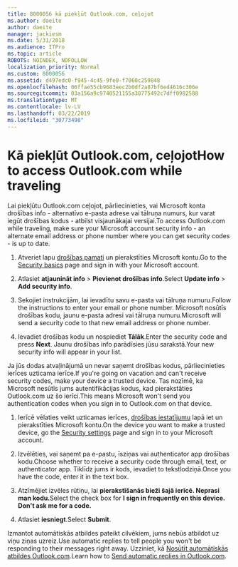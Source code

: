 ```yaml
---
title: 8000056 kā piekļūt Outlook.com, ceļojot
ms.author: daeite
author: daeite
manager: jackiesm
ms.date: 5/31/2018
ms.audience: ITPro
ms.topic: article
ROBOTS: NOINDEX, NOFOLLOW
localization_priority: Normal
ms.custom: 8000056
ms.assetid: d497edc0-f945-4c45-9fe0-f7060c259848
ms.openlocfilehash: 06ffae55cb9683eec2b0df2a87bf6ed4616c306e
ms.sourcegitcommit: 03a156a9c9740521155a30775492c7dff0982588
ms.translationtype: MT
ms.contentlocale: lv-LV
ms.lasthandoff: 03/22/2019
ms.locfileid: "30773498"
---
```

# <a name="how-to-access-outlookcom-while-traveling"></a><span data-ttu-id="99584-102">Kā piekļūt Outlook.com, ceļojot</span><span class="sxs-lookup"><span data-stu-id="99584-102">How to access Outlook.com while traveling</span></span>

<span data-ttu-id="99584-103">Lai piekļūtu Outlook.com ceļojot, pārliecinieties, vai Microsoft konta drošības info - alternatīvo e-pasta adrese vai tālruņa numurs, kur varat iegūt drošības kodus - atbilst visjaunākajai versijai.</span><span class="sxs-lookup"><span data-stu-id="99584-103">To access Outlook.com while traveling, make sure your Microsoft account security info - an alternate email address or phone number where you can get security codes - is up to date.</span></span>
  
1. <span data-ttu-id="99584-104">Atveriet lapu [drošības pamati](https://go.microsoft.com/fwlink/p/?linkid=842325) un pierakstīties Microsoft kontu.</span><span class="sxs-lookup"><span data-stu-id="99584-104">Go to the [Security basics](https://go.microsoft.com/fwlink/p/?linkid=842325) page and sign in with your Microsoft account.</span></span> 
    
2. <span data-ttu-id="99584-105">Atlasiet **atjaunināt info** \> **Pievienot drošības info**.</span><span class="sxs-lookup"><span data-stu-id="99584-105">Select **Update info** \> **Add security info**.</span></span> 
    
3. <span data-ttu-id="99584-106">Sekojiet instrukcijām, lai ievadītu savu e-pasta vai tālruņa numuru.</span><span class="sxs-lookup"><span data-stu-id="99584-106">Follow the instructions to enter your email or phone number.</span></span> <span data-ttu-id="99584-107">Microsoft nosūtīs drošības kodu, jaunu e-pasta adresi vai tālruņa numuru.</span><span class="sxs-lookup"><span data-stu-id="99584-107">Microsoft will send a security code to that new email address or phone number.</span></span>
    
4. <span data-ttu-id="99584-108">Ievadiet drošības kodu un nospiediet **Tālāk**.</span><span class="sxs-lookup"><span data-stu-id="99584-108">Enter the security code and press **Next**.</span></span> <span data-ttu-id="99584-109">Jaunu drošības info parādīsies jūsu sarakstā.</span><span class="sxs-lookup"><span data-stu-id="99584-109">Your new security info will appear in your list.</span></span> 
    
<span data-ttu-id="99584-110">Ja jūs dodas atvaļinājumā un nevar saņemt drošības kodus, pārliecinieties ierīces uzticama ierīce.</span><span class="sxs-lookup"><span data-stu-id="99584-110">If you're going on vacation and can't receive security codes, make your device a trusted device.</span></span> <span data-ttu-id="99584-111">Tas nozīmē, ka Microsoft nesūtīs jums autentifikācijas kodus, kad pierakstāties Outlook.com uz šo ierīci.</span><span class="sxs-lookup"><span data-stu-id="99584-111">This means Microsoft won't send you authentication codes when you sign in to Outlook.com on that device.</span></span>
  
1. <span data-ttu-id="99584-112">Ierīcē vēlaties veikt uzticamas ierīces, [drošības iestatījumu](https://go.microsoft.com/fwlink/p/?linkid=2002000&amp;clcid=0x409) lapā iet un pierakstīties Microsoft kontu.</span><span class="sxs-lookup"><span data-stu-id="99584-112">On the device you want to make a trusted device, go the [Security settings](https://go.microsoft.com/fwlink/p/?linkid=2002000&amp;clcid=0x409) page and sign in to your Microsoft account.</span></span> 
    
2. <span data-ttu-id="99584-113">Izvēlēties, vai saņemt pa e-pastu, īsziņas vai authenticator app drošības kodu.</span><span class="sxs-lookup"><span data-stu-id="99584-113">Choose whether to receive a security code through email, text, or authenticator app.</span></span> <span data-ttu-id="99584-114">Tiklīdz jums ir kods, ievadiet to tekstlodziņā.</span><span class="sxs-lookup"><span data-stu-id="99584-114">Once you have the code, enter it in the text box.</span></span>
    
3. <span data-ttu-id="99584-115">Atzīmējiet izvēles rūtiņu, lai **pierakstīšanās bieži šajā ierīcē. Neprasi man kodu.**</span><span class="sxs-lookup"><span data-stu-id="99584-115">Select the check box for **I sign in frequently on this device. Don't ask me for a code.**</span></span>
    
4. <span data-ttu-id="99584-116">Atlasiet **iesniegt**.</span><span class="sxs-lookup"><span data-stu-id="99584-116">Select **Submit**.</span></span> 
    
<span data-ttu-id="99584-117">Izmantot automātiskās atbildes pateikt cilvēkiem, jums nebūs atbildot uz viņu ziņas uzreiz.</span><span class="sxs-lookup"><span data-stu-id="99584-117">Use automatic replies to tell people you won't be responding to their messages right away.</span></span> <span data-ttu-id="99584-118">Uzziniet, kā [Nosūtīt automātiskās atbildes Outlook.com](https://go.microsoft.com/fwlink/p/?linkid=2002100&amp;clcid=0x409).</span><span class="sxs-lookup"><span data-stu-id="99584-118">Learn how to [Send automatic replies in Outlook.com](https://go.microsoft.com/fwlink/p/?linkid=2002100&amp;clcid=0x409).</span></span>
  

